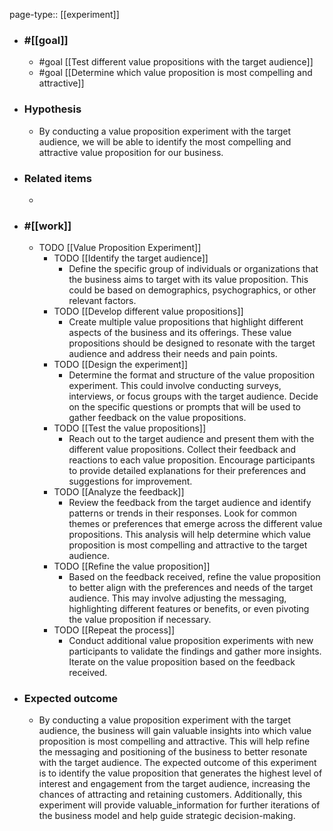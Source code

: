 page-type:: [[experiment]]



  - ### #[[goal]]
    - #goal [[Test different value propositions with the target audience]]
    - #goal [[Determine which value proposition is most compelling and attractive]]
  - ### Hypothesis
    - By conducting a value proposition experiment with the target audience, we will be able to identify the most compelling and attractive value proposition for our business.
  - ### Related items
    - 
  - ### #[[work]]
    - TODO [[Value Proposition Experiment]]
      - TODO [[Identify the target audience]]
        - Define the specific group of individuals or organizations that the business aims to target with its value proposition. This could be based on demographics, psychographics, or other relevant factors.
      - TODO [[Develop different value propositions]]
        - Create multiple value propositions that highlight different aspects of the business and its offerings. These value propositions should be designed to resonate with the target audience and address their needs and pain points.
      - TODO [[Design the experiment]]
        - Determine the format and structure of the value proposition experiment. This could involve conducting surveys, interviews, or focus groups with the target audience. Decide on the specific questions or prompts that will be used to gather feedback on the value propositions.
      - TODO [[Test the value propositions]]
        - Reach out to the target audience and present them with the different value propositions. Collect their feedback and reactions to each value proposition. Encourage participants to provide detailed explanations for their preferences and suggestions for improvement.
      - TODO [[Analyze the feedback]]
        - Review the feedback from the target audience and identify patterns or trends in their responses. Look for common themes or preferences that emerge across the different value propositions. This analysis will help determine which value proposition is most compelling and attractive to the target audience.
      - TODO [[Refine the value proposition]]
        - Based on the feedback received, refine the value proposition to better align with the preferences and needs of the target audience. This may involve adjusting the messaging, highlighting different features or benefits, or even pivoting the value proposition if necessary.
      - TODO [[Repeat the process]]
        - Conduct additional value proposition experiments with new participants to validate the findings and gather more insights. Iterate on the value proposition based on the feedback received.
  - ### Expected outcome
    - By conducting a value proposition experiment with the target audience, the business will gain valuable insights into which value proposition is most compelling and attractive. This will help refine the messaging and positioning of the business to better resonate with the target audience. The expected outcome of this experiment is to identify the value proposition that generates the highest level of interest and engagement from the target audience, increasing the chances of attracting and retaining customers. Additionally, this experiment will provide valuable_information for further iterations of the business model and help guide strategic decision-making.

